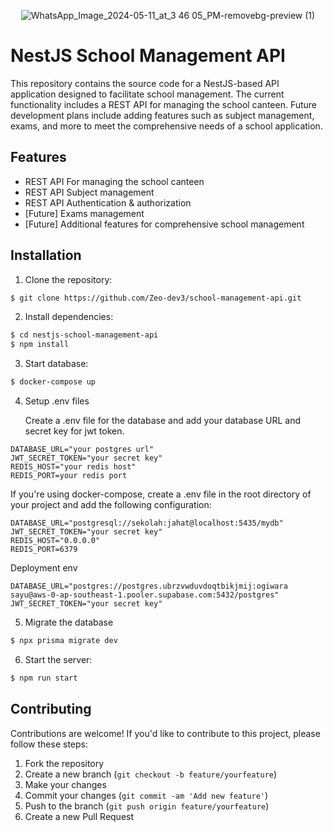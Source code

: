 <center>

![WhatsApp_Image_2024-05-11_at_3 46 05_PM-removebg-preview (1)](https://github.com/Zeo-dev3/school-management-api/assets/152672843/d3b3867c-fcd1-493d-8da1-b8a331e17a8f)

</center>

# NestJS School Management API

This repository contains the source code for a NestJS-based API application designed to facilitate school management. The current functionality includes a REST API for managing the school canteen. Future development plans include adding features such as subject management, exams, and more to meet the comprehensive needs of a school application.

## Features

- REST API For managing the school canteen
- REST API Subject management
- REST API Authentication & authorization
- [Future] Exams management
- [Future] Additional features for comprehensive school management

## Installation

1. Clone the repository:

```bash
$ git clone https://github.com/Zeo-dev3/school-management-api.git
```

2. Install dependencies:

```bash
$ cd nestjs-school-management-api
$ npm install
```

3. Start database:

```bash
$ docker-compose up
```

4. Setup .env files

   Create a .env file for the database and add your database URL and secret key for jwt token.

```
DATABASE_URL="your postgres url"
JWT_SECRET_TOKEN="your secret key"
REDIS_HOST="your redis host"
REDIS_PORT=your redis port
```

If you're using docker-compose, create a .env file in the root directory of your project and add the following configuration:

```
DATABASE_URL="postgresql://sekolah:jahat@localhost:5435/mydb"
JWT_SECRET_TOKEN="your secret key"
REDIS_HOST="0.0.0.0"
REDIS_PORT=6379
```

Deployment env

```
DATABASE_URL="postgres://postgres.ubrzvwduvdoqtbikjmij:ogiwara sayu@aws-0-ap-southeast-1.pooler.supabase.com:5432/postgres"
JWT_SECRET_TOKEN="your secret key"
```

5. Migrate the database

```bash
$ npx prisma migrate dev
```

6. Start the server:

```bash
$ npm run start
```

## Contributing

Contributions are welcome! If you'd like to contribute to this project, please follow these steps:

1. Fork the repository
2. Create a new branch (`git checkout -b feature/yourfeature`)
3. Make your changes
4. Commit your changes (`git commit -am 'Add new feature'`)
5. Push to the branch (`git push origin feature/yourfeature`)
6. Create a new Pull Request
